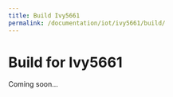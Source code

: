 ```yaml
---
title: Build Ivy5661
permalink: /documentation/iot/ivy5661/build/
---
```

# Build for Ivy5661

Coming soon...
